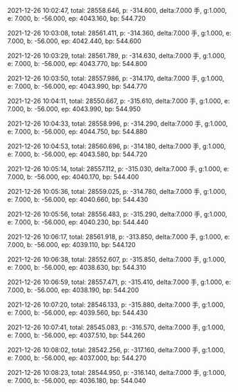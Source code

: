 2021-12-26 10:02:47, total: 28558.646, p: -314.600, delta:7.000 手, g:1.000, e: 7.000, b: -56.000, ep: 4043.160, bp: 544.720

2021-12-26 10:03:08, total: 28561.411, p: -314.360, delta:7.000 手, g:1.000, e: 7.000, b: -56.000, ep: 4042.440, bp: 544.600

2021-12-26 10:03:29, total: 28561.789, p: -314.630, delta:7.000 手, g:1.000, e: 7.000, b: -56.000, ep: 4043.770, bp: 544.800

2021-12-26 10:03:50, total: 28557.986, p: -314.170, delta:7.000 手, g:1.000, e: 7.000, b: -56.000, ep: 4043.990, bp: 544.770

2021-12-26 10:04:11, total: 28550.667, p: -315.610, delta:7.000 手, g:1.000, e: 7.000, b: -56.000, ep: 4043.990, bp: 544.950

2021-12-26 10:04:33, total: 28558.996, p: -314.290, delta:7.000 手, g:1.000, e: 7.000, b: -56.000, ep: 4044.750, bp: 544.880

2021-12-26 10:04:53, total: 28560.696, p: -314.180, delta:7.000 手, g:1.000, e: 7.000, b: -56.000, ep: 4043.580, bp: 544.720

2021-12-26 10:05:14, total: 28557.112, p: -315.030, delta:7.000 手, g:1.000, e: 7.000, b: -56.000, ep: 4040.170, bp: 544.400

2021-12-26 10:05:36, total: 28559.025, p: -314.780, delta:7.000 手, g:1.000, e: 7.000, b: -56.000, ep: 4040.660, bp: 544.430

2021-12-26 10:05:56, total: 28556.483, p: -315.290, delta:7.000 手, g:1.000, e: 7.000, b: -56.000, ep: 4040.230, bp: 544.440

2021-12-26 10:06:17, total: 28561.918, p: -313.850, delta:7.000 手, g:1.000, e: 7.000, b: -56.000, ep: 4039.110, bp: 544.120

2021-12-26 10:06:38, total: 28552.607, p: -315.850, delta:7.000 手, g:1.000, e: 7.000, b: -56.000, ep: 4038.630, bp: 544.310

2021-12-26 10:06:59, total: 28557.471, p: -315.410, delta:7.000 手, g:1.000, e: 7.000, b: -56.000, ep: 4038.190, bp: 544.200

2021-12-26 10:07:20, total: 28546.133, p: -315.880, delta:7.000 手, g:1.000, e: 7.000, b: -56.000, ep: 4039.560, bp: 544.430

2021-12-26 10:07:41, total: 28545.083, p: -316.570, delta:7.000 手, g:1.000, e: 7.000, b: -56.000, ep: 4037.510, bp: 544.260

2021-12-26 10:08:02, total: 28542.256, p: -317.160, delta:7.000 手, g:1.000, e: 7.000, b: -56.000, ep: 4037.000, bp: 544.270

2021-12-26 10:08:23, total: 28544.950, p: -316.140, delta:7.000 手, g:1.000, e: 7.000, b: -56.000, ep: 4036.180, bp: 544.040